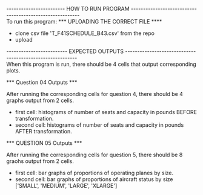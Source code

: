 ------------------------ HOW TO RUN PROGRAM ---------------------------------------------------------  
To run this program: *** UPLOADING THE CORRECT FILE ****
- clone csv file 'T_F41SCHEDULE_B43.csv' from the repo
- upload 

------------------------- EXPECTED OUTPUTS ----------------------------------------------------------  
When this program is run, there should be 4 cells that output corresponding plots. 

*** Question 04 Outputs ***

After running the corresponding cells for question 4, there should be 4 graphs output from 2 cells.
- first cell: histograms of number of seats and capacity in pounds BEFORE transformation. 
- second cell: histograms of number of seats and capacity in pounds AFTER transformation. 

*** QUESTION 05 Outputs ***

After running the corresponding cells for question 5, there should be 8 graohs output from 2 cells.
- first cell: bar graphs of proportions of operating planes by size.
- second cell: bar graphs of proportions of aircraft status by size ['SMALL', 'MEDIUM', 'LARGE', 'XLARGE']
